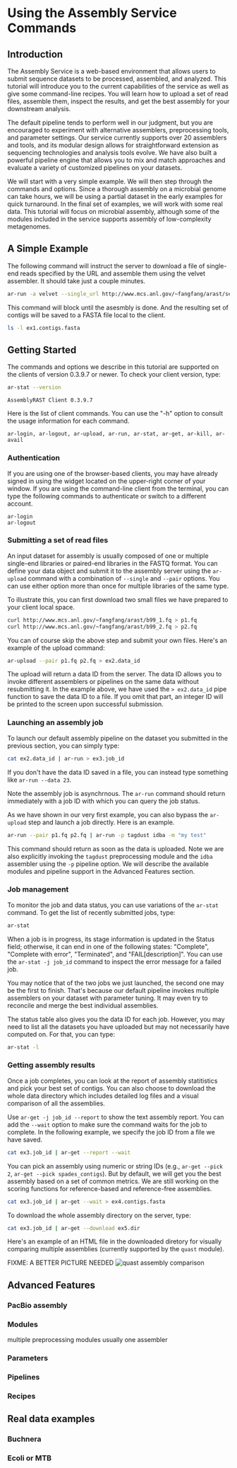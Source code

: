 # Using the Assembly Service Commands

## Introduction 

The Assembly Service is a web-based environment that allows users to
submit sequence datasets to be processed, assembled, and analyzed. 
This tutorial will introduce you to the current capabilities of the
service as well as give some command-line recipes. You will learn how
to upload a set of read files, assemble them, inspect the results, and
get the best assembly for your downstream analysis. 

The default pipeline tends to perform well in our judgment, but you
are encouraged to experiment with alternative assemblers,
preprocessing tools, and parameter settings. Our service currently
supports over 20 assemblers and tools, and its modular design allows
for straightforward extension as sequencing technologies and analysis
tools evolve. We have also built a powerful pipeline engine that
allows you to mix and match approaches and evaluate a variety of
customized pipelines on your datasets.

We will start with a very simple example. We will then step through
the commands and options. Since a thorough assembly on a microbial
genome can take hours, we will be using a partial dataset in the early
examples for quick turnaround. In the final set of examples, we will
work with some real data. This tutorial will focus on microbial
assembly, although some of the modules included in the service
supports assembly of low-complexity metagenomes.

## A Simple Example

The following command will instruct the server to download a file of
single-end reads specified by the URL and assemble them using the
velvet assembler. It should take just a couple minutes. 

```bash
ar-run -a velvet --single_url http://www.mcs.anl.gov/~fangfang/arast/se.fastq | ar-get --wait > ex1.contigs.fasta
```

This command will block until the asesmbly is done. And the resulting
set of contigs will be saved to a FASTA file local to the client.

```bash
ls -l ex1.contigs.fasta
```

## Getting Started

The commands and options we describe in this tutorial are supported on
the clients of version 0.3.9.7 or newer. To check your client version, type:

```bash
ar-stat --version
```
```out
AssemblyRAST Client 0.3.9.7
```

Here is the list of client commands. You can use the "-h" option to
consult the usage information for each command.
```
ar-login, ar-logout, ar-upload, ar-run, ar-stat, ar-get, ar-kill, ar-avail
```

### Authentication

If you are using one of the browser-based clients, you may have
already signed in using the widget located on the upper-right corner
of your window. If you are using the command-line client from the
terminal, you can type the following commands to authenticate or
switch to a different account.

```
ar-login
ar-logout
```

### Submitting a set of read files

An input dataset for assembly is usually composed of one or multiple
single-end libraries or paired-end libraries in the FASTQ format. You
can define your data object and submit it to the assembly server using
the `ar-upload` command with a combination of `--single` and `--pair`
options. You can use either option more than once for multiple
libraries of the same type.

To illustrate this, you can first download two small files we have
prepared to your client local space.

```bash
curl http://www.mcs.anl.gov/~fangfang/arast/b99_1.fq > p1.fq
curl http://www.mcs.anl.gov/~fangfang/arast/b99_2.fq > p2.fq
```

You can of course skip the above step and submit your own
files. Here's an example of the upload command:

```bash
ar-upload --pair p1.fq p2.fq > ex2.data_id
```

The upload will return a data ID from the server. The data ID allows
you to invoke different assemblers or pipelines on the same data
without resubmitting it. In the example above, we have used the
`> ex2.data_id` pipe function to save the data ID to a file. If you omit
that part, an integer ID will be printed to the screen upon successful
submission.

### Launching an assembly job

To launch our default assembly pipeline on the dataset you submitted
in the previous section, you can simply type:

```bash
cat ex2.data_id | ar-run > ex3.job_id
```

If you don't have the data ID saved in a file, you can instead type
something like `ar-run --data 23`.

Note the assembly job is asynchrnous. The `ar-run` command should
return immediately with a job ID with which you can query the job
status.

As we have shown in our very first example, you can also bypass the
`ar-upload` step and launch a job directly. Here is an example.

```bash
ar-run --pair p1.fq p2.fq | ar-run -p tagdust idba -m "my test"
```

This command should return as soon as the data is uploaded. Note we
are also explicitly invoking the `tagdust` preprocessing module and
the `idba` assembler using the `-p` pipeline option. We will describe
the available modules and pipeline support in the Advanced Features
section.

### Job management

To monitor the job and data status, you can use variations of the
`ar-stat` command. To get the list of recently submitted jobs, type:

```bash
ar-stat
```

When a job is in progress, its stage information is updated in the
Status field; otherwise, it can end in one of the following states:
"Complete", "Complete with error", "Terminated", and "FAIL[description]".
You can use the `ar-stat -j job_id` command to inspect the error
message for a failed job.

You may notice that of the two jobs we just launched, the second one
may be the first to finish. That's because our default pipeline
invokes multiple assemblers on your dataset with parameter tuning. It
may even try to reconcile and merge the best individual assemblies.

The status table also gives you the data ID for each job. However, you
may need to list all the datasets you have uploaded but may not
necessarily have computed on. For that, you can type:

```bash
ar-stat -l
```

### Getting assembly results

Once a job completes, you can look at the report of assembly
statitistics and pick your best set of contigs. You can also choose to
download the whole data directory which includes detailed log files
and a visual comparison of all the assemblies.

Use `ar-get -j job_id --report` to show the text assembly report. You
can add the `--wait` option to make sure the command waits for the job
to complete. In the following example, we specify the job ID from a
file we have saved.

```bash
cat ex3.job_id | ar-get --report --wait
```

You can pick an assembly using numeric or string IDs (e.g.,
`ar-get --pick 2`, `ar-get --pick spades_contigs`). But by default,
we will get you the best assembly based on a set of common metrics.
We are still working on the scoring functions for reference-based
and reference-free assemblies.

```bash
cat ex3.job_id | ar-get --wait > ex4.contigs.fasta
```

To download the whole assembly directory on the server, type:

```bash
cat ex3.job_id | ar-get --download ex5.dir
```

Here's an example of an HTML file in the downloaded diretory for
visually comparing multiple assemblies (currently supported by
the `quast` module).

FIXME: A BETTER PICTURE NEEDED
![quast assembly comparison](http://www.mcs.anl.gov/~fangfang/arast/quast.png)


## Advanced Features

### PacBio assembly

### Modules

multiple preprocessing modules
usually one assembler

### Parameters

### Pipelines

### Recipes

## Real data examples

### Buchnera

### Ecoli or MTB


